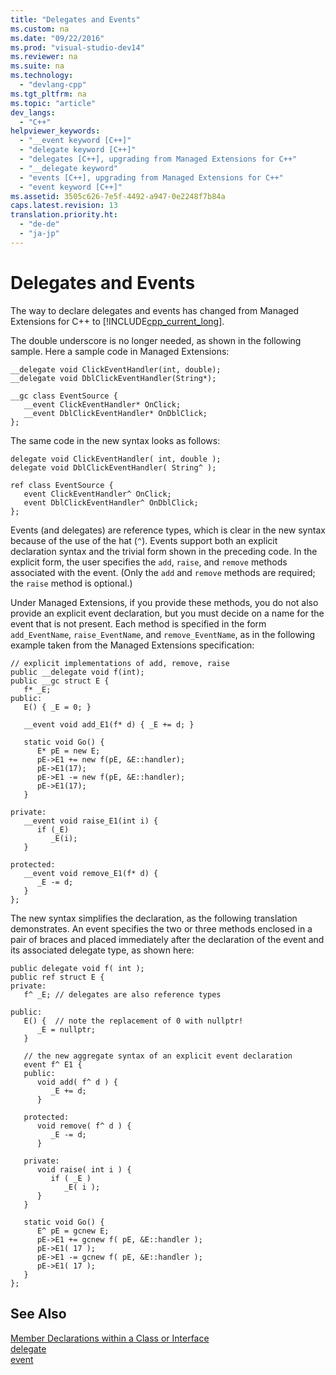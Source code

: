 ```yaml
---
title: "Delegates and Events"
ms.custom: na
ms.date: "09/22/2016"
ms.prod: "visual-studio-dev14"
ms.reviewer: na
ms.suite: na
ms.technology: 
  - "devlang-cpp"
ms.tgt_pltfrm: na
ms.topic: "article"
dev_langs: 
  - "C++"
helpviewer_keywords: 
  - "__event keyword [C++]"
  - "delegate keyword [C++]"
  - "delegates [C++], upgrading from Managed Extensions for C++"
  - "__delegate keyword"
  - "events [C++], upgrading from Managed Extensions for C++"
  - "event keyword [C++]"
ms.assetid: 3505c626-7e5f-4492-a947-0e2248f7b84a
caps.latest.revision: 13
translation.priority.ht: 
  - "de-de"
  - "ja-jp"
---
```

# Delegates and Events
The way to declare delegates and events has changed from Managed Extensions for C++ to [!INCLUDE[cpp_current_long](../VS_csharp/includes/cpp_current_long_md.md)].  
  
 The double underscore is no longer needed, as shown in the following sample. Here a sample code in Managed Extensions:  
  
```  
__delegate void ClickEventHandler(int, double);  
__delegate void DblClickEventHandler(String*);  
  
__gc class EventSource {  
   __event ClickEventHandler* OnClick;    
   __event DblClickEventHandler* OnDblClick;    
};  
```  
  
 The same code in the new syntax looks as follows:  
  
```  
delegate void ClickEventHandler( int, double );  
delegate void DblClickEventHandler( String^ );  
  
ref class EventSource {  
   event ClickEventHandler^ OnClick;   
   event DblClickEventHandler^ OnDblClick;   
};  
```  
  
 Events (and delegates) are reference types, which is clear in the new syntax because of the use of the hat (`^`).  Events support both an explicit declaration syntax and the trivial form shown in the preceding code. In the explicit form, the user specifies the `add`, `raise`, and `remove` methods associated with the event. (Only the `add` and `remove` methods are required; the `raise` method is optional.)  
  
 Under Managed Extensions, if you provide these methods, you do not also provide an explicit event declaration, but you must decide on a name for the event that is not present. Each method is specified in the form `add_EventName`, `raise_EventName`, and `remove_EventName`, as in the following example taken from the Managed Extensions specification:  
  
```  
// explicit implementations of add, remove, raise  
public __delegate void f(int);  
public __gc struct E {  
   f* _E;  
public:  
   E() { _E = 0; }  
  
   __event void add_E1(f* d) { _E += d; }  
  
   static void Go() {  
      E* pE = new E;  
      pE->E1 += new f(pE, &E::handler);  
      pE->E1(17);   
      pE->E1 -= new f(pE, &E::handler);  
      pE->E1(17);   
   }  
  
private:  
   __event void raise_E1(int i) {  
      if (_E)  
         _E(i);  
   }  
  
protected:  
   __event void remove_E1(f* d) {  
      _E -= d;  
   }  
};  
```  
  
 The new syntax simplifies the declaration, as the following translation demonstrates. An event specifies the two or three methods enclosed in a pair of braces  and placed immediately after the declaration of the event and its associated delegate type, as shown here:  
  
```  
public delegate void f( int );  
public ref struct E {  
private:  
   f^ _E; // delegates are also reference types  
  
public:  
   E() {  // note the replacement of 0 with nullptr!  
      _E = nullptr;   
   }  
  
   // the new aggregate syntax of an explicit event declaration  
   event f^ E1 {  
   public:  
      void add( f^ d ) {  
         _E += d;  
      }  
  
   protected:  
      void remove( f^ d ) {  
         _E -= d;  
      }  
  
   private:  
      void raise( int i ) {  
         if ( _E )  
            _E( i );  
      }  
   }  
  
   static void Go() {  
      E^ pE = gcnew E;  
      pE->E1 += gcnew f( pE, &E::handler );  
      pE->E1( 17 );   
      pE->E1 -= gcnew f( pE, &E::handler );  
      pE->E1( 17 );   
   }  
};  
```  
  
## See Also  
 [Member Declarations within a Class or Interface](../VS_csharp/member-declarations-within-a-class-or-interface--c---cli-.md)   
 [delegate](../VS_csharp/delegate---c---component-extensions-.md)   
 [event](../VS_csharp/event---c---component-extensions-.md)